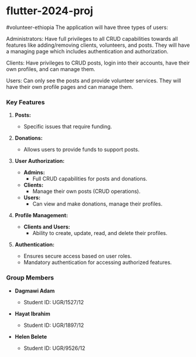 # flutter-2024-proj
#volunteer-ethiopia
The application will have three types of users:

Administrators: Have full privileges to all CRUD capabilities towards all features like adding/removing clients, volunteers, and posts. They will have a managing page which includes authentication and authorization.

Clients: Have privileges to CRUD posts, login into their accounts, have their own profiles, and can manage them.

Users: Can only see the posts and provide volunteer services. They will have their own profile pages and can manage them.

### Key Features

1. **Posts:**  
   - Specific issues that require funding.

2. **Donations:**  
   - Allows users to provide funds to support posts.

3. **User Authorization:**
   - **Admins:**  
     - Full CRUD capabilities for posts and donations.
   - **Clients:**  
     - Manage their own posts (CRUD operations).
   - **Users:**  
     - Can view and make donations, manage their profiles.

4. **Profile Management:**
   - **Clients and Users:**  
     - Ability to create, update, read, and delete their profiles.

5. **Authentication:**
   - Ensures secure access based on user roles.
   - Mandatory authentication for accessing authorized features.


### Group Members

- **Dagmawi Adam**  
  - Student ID: UGR/1527/12

- **Hayat Ibrahim**  
  - Student ID: UGR/1897/12

- **Helen Belete**  
  - Student ID: UGR/9526/12

